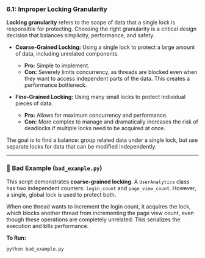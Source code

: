 ### 6.1: Improper Locking Granularity

**Locking granularity** refers to the scope of data that a single lock is responsible for protecting. Choosing the right granularity is a critical design decision that balances simplicity, performance, and safety.

-   **Coarse-Grained Locking:** Using a single lock to protect a large amount of data, including unrelated components.
    -   **Pro:** Simple to implement.
    -   **Con:** Severely limits concurrency, as threads are blocked even when they want to access independent parts of the data. This creates a performance bottleneck.

-   **Fine-Grained Locking:** Using many small locks to protect individual pieces of data.
    -   **Pro:** Allows for maximum concurrency and performance.
    -   **Con:** More complex to manage and dramatically increases the risk of deadlocks if multiple locks need to be acquired at once.

The goal is to find a balance: group related data under a single lock, but use separate locks for data that can be modified independently.

---

### 🔴 Bad Example (`bad_example.py`)

This script demonstrates **coarse-grained locking**. A `UserAnalytics` class has two independent counters: `login_count` and `page_view_count`. However, a single, global lock is used to protect both.

When one thread wants to increment the login count, it acquires the lock, which blocks another thread from incrementing the page view count, even though these operations are completely unrelated. This serializes the execution and kills performance.

**To Run:**
```bash
python bad_example.py